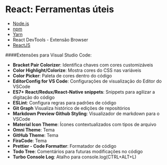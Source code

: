 # React: Ferramentas úteis

*  [Node.js](https://nodejs.org/en/download/) 
* [npm](https://www.npmjs.com/package/download)
* [Yarn](https://classic.yarnpkg.com/en/docs/install#windows-stable)
* React DevTools - Extensão Browser
* [ReactJS](https://pt-br.reactjs.org)

####Extensões para Visual Studio Code:
* **Bracket Pair Colorizer**: Identifica chaves com cores customizáveis
* **Color Highlight/Colorize**: Mostra cores do CSS nas variáveis
* **Color Picker**: Paleta de cores dentro do código
* **EditorConfig for VS Code**: Configurações de visualização do Editor do VSCode
* **ES7+ React/Redux/React-Native snippets**: Snippets para agilizar a digitação do código
* **ESLint**: Configura regras para padrões de código
* **Git Graph** Visualiza histórico de edições de repositórios
* **Markdown Preview Github Styling**: Visualizador de markdown para o VSCode
* **Material Icon Theme**: Ícones contextualizados com tipos de arquivo
* **Omni Theme**: Tema
* **GitHub Theme**: Tema
* **FiraCode**: Tema
* **Prettier - Code Formatter**: Formatador de código
* **Todo Tree**: Comentários para futuras modificações no código
* **Turbo Console Log**: Atalho para console.log(CTRL+ALT+L)
  